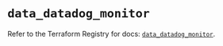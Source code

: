 # `data_datadog_monitor`

Refer to the Terraform Registry for docs: [`data_datadog_monitor`](https://registry.terraform.io/providers/datadog/datadog/3.56.0/docs/data-sources/monitor).
